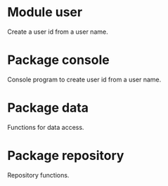 # Module    user

Create a user id from a user name.

# Package   console 

Console program to create user id from a user name.

# Package   data

Functions for data access.

# Package   repository

Repository functions.
